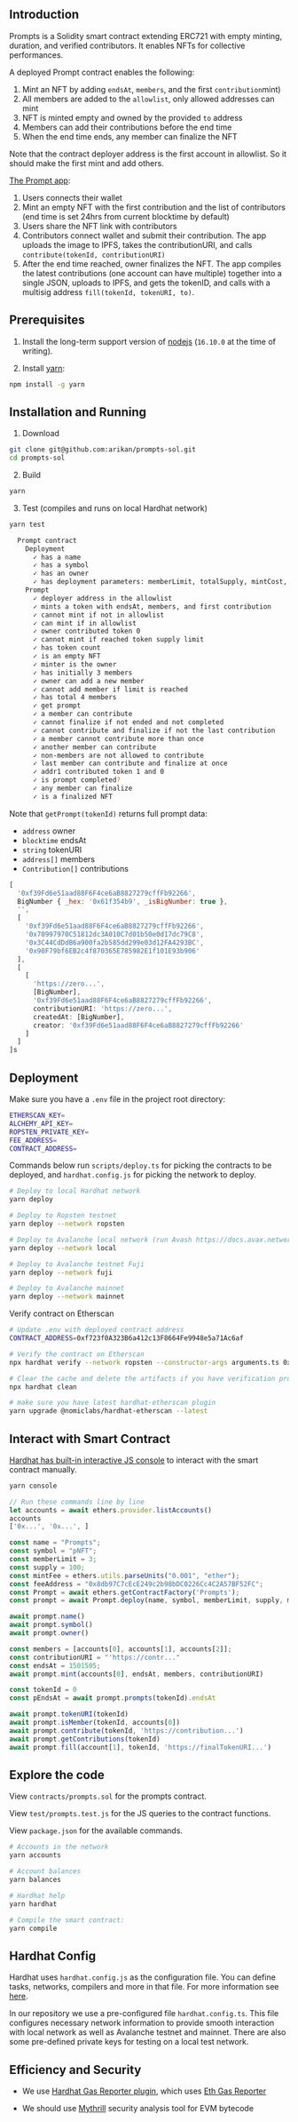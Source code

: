 ## Introduction

Prompts is a Solidity smart contract extending ERC721 with empty minting, duration, and verified contributors. It enables NFTs for collective performances.

A deployed Prompt contract enables the following:
1. Mint an NFT by adding `endsAt`, `members`, and the first `contribution`mint)
2. All members are added to the `allowlist`, only allowed addresses can mint
3. NFT is minted empty and owned by the provided `to` address
4. Members can add their contributions before the end time
5. When the end time ends, any member can finalize the NFT

Note that the contract deployer address is the first account in allowlist. So it should make the first mint and add others.

[The Prompt app](https://github.com/arikan/prompts-app):
1. Users connects their wallet
2. Mint an empty NFT with the first contribution and the list of contributors (end time is set 24hrs from current blocktime by default)
3. Users share the NFT link with contributors
4. Contributors connect wallet and submit their contribution. The app uploads the image to IPFS, takes the contributionURI, and calls `contribute(tokenId, contributionURI)`
5. After the end time reached, owner finalizes the NFT. The app compiles the latest contributions (one account can have multiple) together into a single JSON, uploads to IPFS, and gets the tokenID, and calls with a multisig address `fill(tokenId, tokenURI, to)`.

## Prerequisites

1. Install the long-term support version of [nodejs](https://nodejs.org/en) (`16.10.0` at the time of writing).

1. Install [yarn](https://yarnpkg.com):
```sh
npm install -g yarn
```

## Installation and Running

1. Download
```sh
git clone git@github.com:arikan/prompts-sol.git
cd prompts-sol
```

2. Build
```sh
yarn
```

3. Test (compiles and runs on local Hardhat network)
```sh
yarn test

  Prompt contract
    Deployment
      ✓ has a name
      ✓ has a symbol
      ✓ has an owner
      ✓ has deployment parameters: memberLimit, totalSupply, mintCost, feeAddress
    Prompt
      ✓ deployer address in the allowlist
      ✓ mints a token with endsAt, members, and first contribution
      ✓ cannot mint if not in allowlist
      ✓ can mint if in allowlist
      ✓ owner contributed token 0
      ✓ cannot mint if reached token supply limit
      ✓ has token count
      ✓ is an empty NFT
      ✓ minter is the owner
      ✓ has initially 3 members
      ✓ owner can add a new member
      ✓ cannot add member if limit is reached
      ✓ has total 4 members
      ✓ get prompt
      ✓ a member can contribute
      ✓ cannot finalize if not ended and not completed
      ✓ cannot contribute and finalize if not the last contribution
      ✓ a member cannot contribute more than once
      ✓ another member can contribute
      ✓ non-members are not allowed to contribute
      ✓ last member can contribute and finalize at once
      ✓ addr1 contributed token 1 and 0
      ✓ is prompt completed?
      ✓ any member can finalize
      ✓ is a finalized NFT
```

Note that `getPrompt(tokenId)` returns full prompt data:
- `address` owner
- `blocktime` endsAt
- `string` tokenURI
- `address[]` members
- `Contribution[]` contributions
```js
[
  '0xf39Fd6e51aad88F6F4ce6aB8827279cffFb92266',
  BigNumber { _hex: '0x61f354b9', _isBigNumber: true },
  '',
  [
    '0xf39Fd6e51aad88F6F4ce6aB8827279cffFb92266',
    '0x70997970C51812dc3A010C7d01b50e0d17dc79C8',
    '0x3C44CdDdB6a900fa2b585dd299e03d12FA4293BC',
    '0x90F79bf6EB2c4f870365E785982E1f101E93b906'
  ],
  [
    [
      'https://zero...',
      [BigNumber],
      '0xf39Fd6e51aad88F6F4ce6aB8827279cffFb92266',
      contributionURI: 'https://zero...',
      createdAt: [BigNumber],
      creator: '0xf39Fd6e51aad88F6F4ce6aB8827279cffFb92266'
    ]
  ]
]s
```

## Deployment

Make sure you have a `.env` file in the project root directory:

```sh
ETHERSCAN_KEY=
ALCHEMY_API_KEY=
ROPSTEN_PRIVATE_KEY=
FEE_ADDRESS=
CONTRACT_ADDRESS=
```

Commands below run `scripts/deploy.ts` for picking the contracts to be deployed, and `hardhat.config.js` for picking the network to deploy.

```sh
# Deploy to local Hardhat network
yarn deploy

# Deploy to Ropsten testnet
yarn deploy --network ropsten

# Deploy to Avalanche local network (run Avash https://docs.avax.network/build/tools/avash)
yarn deploy --network local

# Deploy to Avalanche testnet Fuji
yarn deploy --network fuji

# Deploy to Avalanche mainnet
yarn deploy --network mainnet
```

Verify contract on Etherscan
```sh
# Update .env with deployed contract address
CONTRACT_ADDRESS=0xf723f0A323B6a412c13F8664Fe9948e5a71Ac6af

# Verify the contract on Etherscan
npx hardhat verify --network ropsten --constructor-args arguments.ts 0xf723f0A323B6a412c13F8664Fe9948e5a71Ac6af --show-stack-traces

# Clear the cache and delete the artifacts if you have verification problems
npx hardhat clean

# make sure you have latest hardhat-etherscan plugin
yarn upgrade @nomiclabs/hardhat-etherscan --latest
```

## Interact with Smart Contract

[Hardhat has built-in interactive JS console](https://hardhat.org/guides/hardhat-console.html#using-the-hardhat-console) to interact with the smart contract manually.

```sh
yarn console
```

```js
// Run these commands line by line
let accounts = await ethers.provider.listAccounts()
accounts
['0x...', '0x...', ]

const name = "Prompts";
const symbol = "pNFT";
const memberLimit = 3;
const supply = 100;
const mintFee = ethers.utils.parseUnits("0.001", "ether");
const feeAddress = "0x8db97C7cEcE249c2b98bDC0226Cc4C2A57BF52FC";
const Prompt = await ethers.getContractFactory('Prompts');
const prompt = await Prompt.deploy(name, symbol, memberLimit, supply, mintFee, feeAddress);

await prompt.name()
await prompt.symbol()
await prompt.owner()

const members = [accounts[0], accounts[1], accounts[2]];
const contributionURI = "'https://contr..."
const endsAt = 1501505;
await prompt.mint(accounts[0], endsAt, members, contributionURI)

const tokenId = 0
const pEndsAt = await prompt.prompts(tokenId).endsAt

await prompt.tokenURI(tokenId)
await prompt.isMember(tokenId, accounts[0])
await prompt.contribute(tokenId, 'https://contribution...')
await prompt.getContributions(tokenId)
await prompt.fill(account[1], tokenId, 'https://finalTokenURI...')
```

## Explore the code

View `contracts/prompts.sol` for the prompts contract.

View `test/prompts.test.js` for the JS queries to the contract functions.

View `package.json` for the available commands.

```sh
# Accounts in the network
yarn accounts

# Account balances
yarn balances

# Hardhat help
yarn hardhat

# Compile the smart contract:
yarn compile
```

## Hardhat Config

Hardhat uses `hardhat.config.js` as the configuration file. You can define tasks, networks, compilers and more in that file. For more information see [here](https://hardhat.org/config/).

In our repository we use a pre-configured file `hardhat.config.ts`. This file configures necessary network information to provide smooth interaction with local network as well as Avalanche testnet and mainnet. There are also some pre-defined private keys for testing on a local test network.


## Efficiency and Security

- We use [Hardhat Gas Reporter plugin](https://hardhat.org/plugins/hardhat-gas-reporter.html), which uses [Eth Gas Reporter](https://hardhat.org/plugins/hardhat-gas-reporter.html)

- We should use [Mythrill](https://github.com/ConsenSys/mythril) security analysis tool for EVM bytecode

